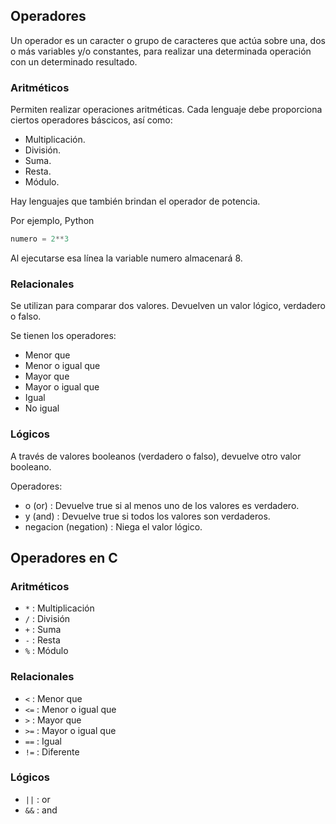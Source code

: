 ## Operadores

Un operador es un caracter o grupo de caracteres que actúa sobre una, dos o más variables y/o constantes, para realizar una determinada operación con un determinado resultado.

### Aritméticos

Permiten realizar operaciones aritméticas. Cada lenguaje debe proporciona ciertos operadores báscicos, así como:

- Multiplicación.
- División.
- Suma.
- Resta.
- Módulo.

Hay lenguajes que también brindan el operador de potencia.

Por ejemplo, Python

```py
numero = 2**3
```
Al ejecutarse esa línea la variable numero almacenará 8.

### Relacionales

Se utilizan para comparar dos valores. Devuelven un valor lógico, verdadero o falso.

Se tienen los operadores:
- Menor que
- Menor o igual que
- Mayor que
- Mayor o igual que
- Igual
- No igual

### Lógicos

A través de valores booleanos (verdadero o falso), devuelve otro valor booleano.

Operadores:
- o (or) : Devuelve true si al menos uno de los valores es verdadero.
- y (and) : Devuelve true si todos los valores son verdaderos.
- negacion (negation) : Niega el valor lógico.


## Operadores en C


### Aritméticos

- `*` : Multiplicación
- `/` : División
- `+` : Suma
- `-` : Resta
- `%` : Módulo

### Relacionales

- `<` : Menor que
- `<=` : Menor o igual que
- `>` : Mayor que
- `>=` : Mayor o igual que
- `==` : Igual 
- `!=` : Diferente

### Lógicos

- `||` : or
- `&&` : and

